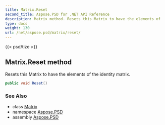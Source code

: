 ```yaml
---
title: Matrix.Reset
second_title: Aspose.PSD for .NET API Reference
description: Matrix method. Resets this Matrix to have the elements of the identity matrix
type: docs
weight: 130
url: /net/aspose.psd/matrix/reset/
---
```

{{< psd/tize >}}
## Matrix.Reset method

Resets this Matrix to have the elements of the identity matrix.

```csharp
public void Reset()
```

### See Also

* class [Matrix](../)
* namespace [Aspose.PSD](../../matrix/)
* assembly [Aspose.PSD](../../../)


